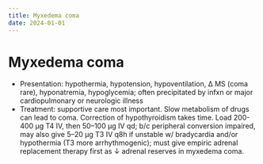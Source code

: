 ```yaml
---
title: Myxedema coma
date: 2024-01-01
---
```

# Myxedema coma

* Presentation: hypothermia, hypotension, hypoventilation, Δ MS (coma rare), hyponatremia, hypoglycemia; often precipitated by infxn or major cardiopulmonary or neurologic illness
* Treatment: supportive care most important. Slow metabolism of drugs can lead to coma. Correction of hypothyroidism takes time. Load 200-400 µg T4 IV, then 50–100 µg IV qd; b/c peripheral conversion impaired, may also give 5–20 µg T3 IV q8h if unstable w/ bradycardia and/or hypothermia (T3 more arrhythmogenic); must give empiric adrenal replacement therapy first as ↓ adrenal reserves in myxedema coma.
